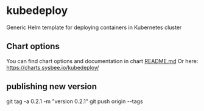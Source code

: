 # kubedeploy

Generic Helm template for deploying containers in Kubernetes cluster

## Chart options
You can find chart options and documentation in chart [README.md](kubedeploy/README.md)
Or here: https://charts.sysbee.io/kubedeploy/

## publishing new version

git tag -a 0.2.1 -m "version 0.2.1"
git push origin --tags

